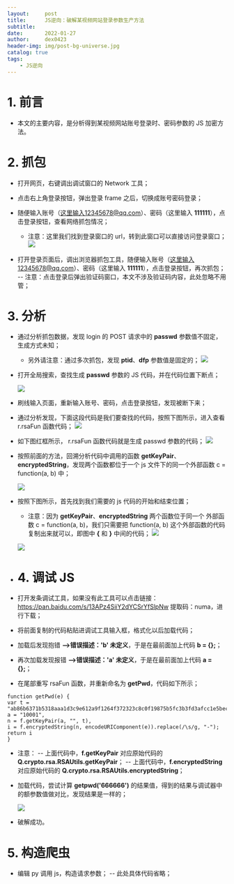 ```yaml
---
layout:     post
title:      JS逆向：破解某视频网站登录参数生产方法
subtitle:   
date:       2022-01-27
author:     dex0423
header-img: img/post-bg-universe.jpg
catalog: true
tags:
    - JS逆向
---
```



# 1. 前言
- 本文的主要内容，是分析得到某视频网站账号登录时、密码参数的 JS 加密方法。

# 2. 抓包
- 打开网页，右键调出调试窗口的 Network 工具；
- 点击右上角登录按钮，弹出登录 frame 之后，切换成账号密码登录；
- 随便输入账号（这里输入12345678@qq.com）、密码（这里输入 **111111**），点击登录按钮，查看网络抓包情况；
  - 注意：这里我们找到登录窗口的 url，转到此窗口可以直接访问登录窗口；
    ![]({{site.baseurl}}/img-post/视频-1.png)

- 打开登录页面后，调出浏览器抓包工具，随便输入账号（这里输入12345678@qq.com）、密码（这里输入 **111111**），点击登录按钮，再次抓包；
  -- 注意：点击登录后弹出验证码窗口，本文不涉及验证码内容，此处忽略不用管；
# 3. 分析
- 通过分析抓包数据，发现 login 的 POST 请求中的 **passwd** 参数值不固定，生成方式未知；
  - 另外请注意：通过多次抓包，发现 **ptid**、**dfp** 参数值是固定的；
    ![]({{site.baseurl}}/img-post/视频-2.png)
  
- 打开全局搜索，查找生成 **passwd** 参数的 JS 代码，并在代码位置下断点；

  ![]({{site.baseurl}}/img-post/视频-3.png)
  
- 刷线输入页面，重新输入账号、密码，点击登录按钮，发现被断下来；
- 通过分析发现，下面这段代码是我们要查找的代码，按照下图所示，进入查看 r.rsaFun 函数代码；
  ![]({{site.baseurl}}/img-post/视频-4.png)

- 如下图红框所示， r.rsaFun 函数代码就是生成 passwd 参数的代码；
  ![]({{site.baseurl}}/img-post/视频-5.png)

- 按照前面的方法，回溯分析代码中调用的函数 **getKeyPair**、**encryptedString**，发现两个函数都位于一个 js 文件下的同一个外部函数 c = function(a, b) 中；

  ![]({{site.baseurl}}/img-post/视频-6.png)
  
- 按照下图所示，首先找到我们需要的 js 代码的开始和结束位置；
  - 注意：因为 **getKeyPair**、**encryptedString** 两个函数位于同一个 外部函数 c = function(a, b)，我们只需要把 function(a, b) 这个外部函数的代码复制出来就可以，即图中 **{** 和 **}** 中间的代码；
  ![]({{site.baseurl}}/img-post/视频-7.png)
    
  ![]({{site.baseurl}}/img-post/视频-8.png)

- # 4. 调试 JS
- 打开发条调试工具，如果没有此工具可以点击链接：https://pan.baidu.com/s/13APz4SiiY2dYCSrYfSlpNw 提取码：numa，进行下载；
- 将前面复制的代码粘贴进调试工具输入框，格式化以后加载代码；
- 加载后发现抱错 **-->错误描述：'b' 未定义**，于是在最前面加上代码 **b = {};**；
- 再次加载发现报错 **-->错误描述：'a' 未定义**，于是在最前面加上代码 **a = {};**；
- 在尾部重写 rsaFun 函数，并重新命名为 **getPwd**，代码如下所示；
```
function getPwd(e) {
var t = "ab86b6371b5318aaa1d3c9e612a9f1264f372323c8c0f19875b5fc3b3fd3afcc1e5bec527aa94bfa85bffc157e4245aebda05389a5357b75115ac94f074aefcd",
a = "10001",
n = f.getKeyPair(a, "", t),
i = f.encryptedString(n, encodeURIComponent(e)).replace(/\s/g, "-");
return i
}
```
- 注意：
  -- 上面代码中，**f.getKeyPair** 对应原始代码的 **Q.crypto.rsa.RSAUtils.getKeyPair**；
  -- 上面代码中，**f.encryptedString** 对应原始代码的 **Q.crypto.rsa.RSAUtils.encryptedString**；
- 加载代码，尝试计算 **getpwd('666666')** 的结果值，得到的结果与调试器中的额参数值做对比，发现结果是一样的；

  ![]({{site.baseurl}}/img-post/视频-9.png)
  
- 破解成功。

# 5. 构造爬虫
- 编辑 py 调用 js，构造请求参数；
  -- 此处具体代码省略；




